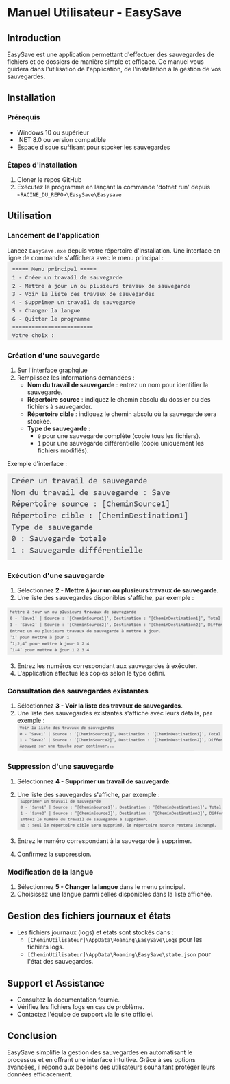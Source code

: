 # Manuel Utilisateur - EasySave

## Introduction

EasySave est une application permettant d'effectuer des sauvegardes de fichiers et de dossiers de manière simple et efficace. Ce manuel vous guidera dans l'utilisation de l'application, de l'installation à la gestion de vos sauvegardes.

## Installation

### Prérequis

- Windows 10 ou supérieur
- .NET 8.0 ou version compatible
- Espace disque suffisant pour stocker les sauvegardes

### Étapes d'installation


1. Cloner le repos GitHub
2. Exécutez le programme en lançant la commande 'dotnet run' depuis `<RACINE_DU_REPO>\EasySave\Easysave`

## Utilisation

### Lancement de l'application

Lancez `EasySave.exe` depuis votre répertoire d'installation. Une interface en ligne de commande s'affichera avec le menu principal :
![Menu principal](Doc/1.png)




### Création d'une sauvegarde

1. Sur l'interface graphqiue
2. Remplissez les informations demandées :
   - **Nom du travail de sauvegarde** : entrez un nom pour identifier la sauvegarde.
   - **Répertoire source** : indiquez le chemin absolu du dossier ou des fichiers à sauvegarder.
   - **Répertoire cible** : indiquez le chemin absolu où la sauvegarde sera stockée.
   - **Type de sauvegarde** :
     - `0` pour une sauvegarde complète (copie tous les fichiers).
     - `1` pour une sauvegarde différentielle (copie uniquement les fichiers modifiés).

Exemple d'interface :

![sauvegarde](Doc/2.png)




### Exécution d'une sauvegarde

1. Sélectionnez **2 - Mettre à jour un ou plusieurs travaux de sauvegarde**.
2. Une liste des sauvegardes disponibles s'affiche, par exemple :

![Maj](Doc/3.png)




3. Entrez les numéros correspondant aux sauvegardes à exécuter.
4. L'application effectue les copies selon le type défini.

### Consultation des sauvegardes existantes

1. Sélectionnez **3 - Voir la liste des travaux de sauvegardes**.
2. Une liste des sauvegardes existantes s'affiche avec leurs détails, par exemple :
![List](Doc/4.png)




### Suppression d'une sauvegarde

1. Sélectionnez **4 - Supprimer un travail de sauvegarde**.
2. Une liste des sauvegardes s'affiche, par exemple :
![delete](Doc/5.png)




3. Entrez le numéro correspondant à la sauvegarde à supprimer.
4. Confirmez la suppression.

### Modification de la langue

1. Sélectionnez **5 - Changer la langue** dans le menu principal.
2. Choisissez une langue parmi celles disponibles dans la liste affichée.

## Gestion des fichiers journaux et états

- Les fichiers journaux (logs) et états sont stockés dans :
  - `[CheminUtilisateur]\AppData\Roaming\EasySave\Logs` pour les fichiers logs.
  - `[CheminUtilisateur]\AppData\Roaming\EasySave\state.json` pour l'état des sauvegardes.

## Support et Assistance

- Consultez la documentation fournie.
- Vérifiez les fichiers logs en cas de problème.
- Contactez l'équipe de support via le site officiel.

## Conclusion

EasySave simplifie la gestion des sauvegardes en automatisant le processus et en offrant une interface intuitive. Grâce à ses options avancées, il répond aux besoins des utilisateurs souhaitant protéger leurs données efficacement.
